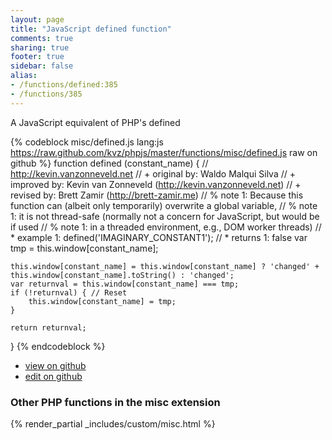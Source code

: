 ```yaml
---
layout: page
title: "JavaScript defined function"
comments: true
sharing: true
footer: true
sidebar: false
alias:
- /functions/defined:385
- /functions/385
---
```

<!-- Generated by Rakefile:build -->
A JavaScript equivalent of PHP's defined

{% codeblock misc/defined.js lang:js https://raw.github.com/kvz/phpjs/master/functions/misc/defined.js raw on github %}
function defined (constant_name) {
    // http://kevin.vanzonneveld.net
    // +   original by: Waldo Malqui Silva
    // +   improved by: Kevin van Zonneveld (http://kevin.vanzonneveld.net)
    // +    revised by: Brett Zamir (http://brett-zamir.me)
    // %          note 1: Because this function can (albeit only temporarily) overwrite a global variable,
    // %          note 1: it is not thread-safe (normally not a concern for JavaScript, but would be if used
    // %          note 1: in a threaded environment, e.g., DOM worker threads)
    // *     example 1: defined('IMAGINARY_CONSTANT1');
    // *     returns 1: false
    var tmp = this.window[constant_name];

    this.window[constant_name] = this.window[constant_name] ? 'changed' + this.window[constant_name].toString() : 'changed';
    var returnval = this.window[constant_name] === tmp;
    if (!returnval) { // Reset
        this.window[constant_name] = tmp;
    }

    return returnval;
}
{% endcodeblock %}

 - [view on github](https://github.com/kvz/phpjs/blob/master/functions/misc/defined.js)
 - [edit on github](https://github.com/kvz/phpjs/edit/master/functions/misc/defined.js)

### Other PHP functions in the misc extension
{% render_partial _includes/custom/misc.html %}
